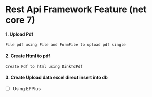 # Rest Api Framework Feature (net core 7)

#### 1. Upload Pdf

    File pdf using File and FormFile to upload pdf single

#### 2. Create Html to pdf 

    Create Pdf to html using DinkToPdf

#### 3. Create Upload data excel direct insert into db 

* [ ] Using EPPlus
